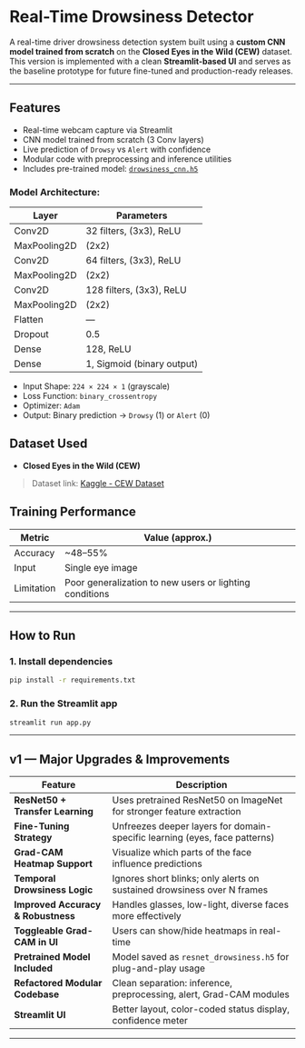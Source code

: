 # Real-Time Drowsiness Detector 

A real-time driver drowsiness detection system built using a **custom CNN model trained from scratch** on the **Closed Eyes in the Wild (CEW)** dataset. This version is implemented with a clean **Streamlit-based UI** and serves as the baseline prototype for future fine-tuned and production-ready releases.

---

## Features 

-  Real-time webcam capture via Streamlit
-  CNN model trained from scratch (3 Conv layers)
-  Live prediction of `Drowsy` vs `Alert` with confidence
-  Modular code with preprocessing and inference utilities
-  Includes pre-trained model: [`drowsiness_cnn.h5`](models/drowsiness_cnn.h5)

### Model Architecture:

| Layer        | Parameters                  |
|--------------|-----------------------------|
| Conv2D       | 32 filters, (3x3), ReLU      |
| MaxPooling2D | (2x2)                        |
| Conv2D       | 64 filters, (3x3), ReLU      |
| MaxPooling2D | (2x2)                        |
| Conv2D       | 128 filters, (3x3), ReLU     |
| MaxPooling2D | (2x2)                        |
| Flatten      | —                           |
| Dropout      | 0.5                         |
| Dense        | 128, ReLU                    |
| Dense        | 1, Sigmoid (binary output)   |

- Input Shape: `224 × 224 × 1` (grayscale)
- Loss Function: `binary_crossentropy`
- Optimizer: `Adam`
- Output: Binary prediction → `Drowsy` (1) or `Alert` (0)

## Dataset Used
- **Closed Eyes in the Wild (CEW)**
> Dataset link: [Kaggle - CEW Dataset](https://www.kaggle.com/datasets/harskish/closed-eyes-in-the-wild)

## Training Performance

| Metric    | Value (approx.)  |
|-----------|------------------|
| Accuracy  | ~48–55%          |
| Input     | Single eye image |
| Limitation| Poor generalization to new users or lighting conditions |

---

##  How to Run

### 1. Install dependencies
```bash
pip install -r requirements.txt 
```
### 2. Run the Streamlit app
```bash
streamlit run app.py
```

---

##  v1 — Major Upgrades & Improvements

| Feature                                | Description                                                                 |
|----------------------------------------|-----------------------------------------------------------------------------|
|  **ResNet50 + Transfer Learning**     | Uses pretrained ResNet50 on ImageNet for stronger feature extraction        |
|  **Fine-Tuning Strategy**             | Unfreezes deeper layers for domain-specific learning (eyes, face patterns)  |
|  **Grad-CAM Heatmap Support**         | Visualize which parts of the face influence predictions                     |
|  **Temporal Drowsiness Logic**        | Ignores short blinks; only alerts on sustained drowsiness over N frames     |
|  **Improved Accuracy & Robustness**   | Handles glasses, low-light, diverse faces more effectively                  |
|  **Toggleable Grad-CAM in UI**        | Users can show/hide heatmaps in real-time                                   |
|  **Pretrained Model Included**        | Model saved as `resnet_drowsiness.h5` for plug-and-play usage               |
|  **Refactored Modular Codebase**      | Clean separation: inference, preprocessing, alert, Grad-CAM modules         |
|  **Streamlit UI**                     | Better layout, color-coded status display, confidence meter                 |

---
